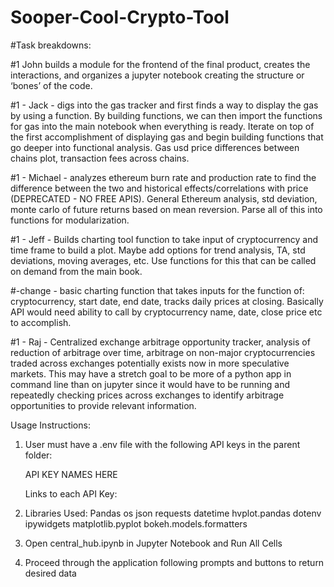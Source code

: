 # Sooper-Cool-Crypto-Tool

#Task breakdowns:

#1 John builds a module for the frontend of the final product, creates the interactions, and organizes a jupyter notebook creating the structure or ‘bones’ of the code.

#1 - Jack -  digs into the gas tracker and first finds a way to display the gas by using a function. By building functions, we can then import the functions for gas into the main notebook when everything is ready. Iterate on top of the first accomplishment of displaying gas and begin building functions that go deeper into functional analysis. Gas usd price differences between chains plot, transaction fees across chains.

#1 - Michael -  analyzes ethereum burn rate and production rate to find the difference between the two and historical effects/correlations with price (DEPRECATED - NO FREE APIS). General Ethereum analysis, std deviation, monte carlo of future returns based on mean reversion. Parse all of this into functions for modularization.

#1 - Jeff - Builds charting tool function to take input of cryptocurrency and time frame to build a plot. Maybe add options for trend analysis, TA, std deviations, moving averages, etc. Use functions for this that can be called on demand from the main book.

#-change - basic charting function that takes inputs for the function of: cryptocurrency, start date, end date, tracks daily prices at closing. Basically API would need ability to call by cryptocurrency name, date, close price etc to accomplish.

#1 - Raj - Centralized exchange arbitrage opportunity tracker, analysis of reduction of arbitrage over time, arbitrage on non-major cryptocurrencies traded across exchanges potentially exists now in more speculative markets. This may have a stretch goal to be more of a python app in command line than on jupyter since it would have to be running and repeatedly checking prices across exchanges to identify arbitrage opportunities to provide relevant information. 


Usage Instructions:

1. User must have a .env file with the following API keys in the parent folder:

	API KEY NAMES HERE

	Links to each API Key:

2. Libraries Used:
	Pandas
	os
	json
	requests
	datetime
	hvplot.pandas
	dotenv
	ipywidgets
	matplotlib.pyplot
	bokeh.models.formatters

3. Open central_hub.ipynb in Jupyter Notebook and Run All Cells

4. Proceed through the application following prompts and buttons to return desired data